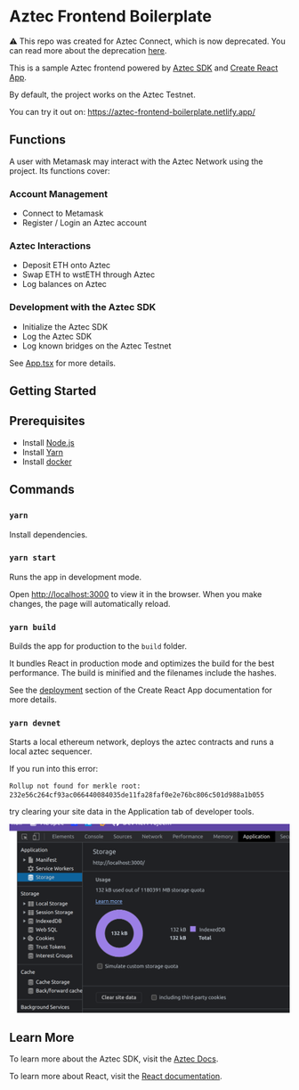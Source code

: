 # Aztec Frontend Boilerplate

⚠️ This repo was created for Aztec Connect, which is now deprecated. You can read more about the deprecation [here](https://docs.aztec.network/aztec_connect_sunset).

This is a sample Aztec frontend powered by [Aztec SDK](https://github.com/AztecProtocol/aztec-connect/tree/master/sdk) and [Create React App](https://github.com/facebook/create-react-app).

By default, the project works on the Aztec Testnet.

You can try it out on: https://aztec-frontend-boilerplate.netlify.app/

## Functions

A user with Metamask may interact with the Aztec Network using the project. Its functions cover:

### Account Management

- Connect to Metamask
- Register / Login an Aztec account

### Aztec Interactions

- Deposit ETH onto Aztec
- Swap ETH to wstETH through Aztec
- Log balances on Aztec

### Development with the Aztec SDK

- Initialize the Aztec SDK
- Log the Aztec SDK
- Log known bridges on the Aztec Testnet

See [App.tsx](src/App.tsx) for more details.

## Getting Started

## Prerequisites

- Install [Node.js](https://nodejs.org/en/download/)
- Install [Yarn](https://classic.yarnpkg.com/lang/en/docs/install/)
- Install [docker](https://docs.docker.com/get-docker/)

## Commands

### `yarn`

Install dependencies.

### `yarn start`

Runs the app in development mode.

Open [http://localhost:3000](http://localhost:3000) to view it in the browser. When you make changes, the page will automatically reload.

### `yarn build`

Builds the app for production to the `build` folder.

It bundles React in production mode and optimizes the build for the best performance. The build is minified and the filenames include the hashes.

See the [deployment](https://facebook.github.io/create-react-app/docs/deployment) section of the Create React App documentation for more details.

### `yarn devnet`

Starts a local ethereum network, deploys the aztec contracts and runs a local aztec sequencer.

If you run into this error:

```
Rollup not found for merkle root: 232e56c264cf93ac066440084035de11fa28faf0e2e76bc806c501d988a1b055
```

try clearing your site data in the Application tab of developer tools.

![clear data](./public/clear-data.png)

## Learn More

To learn more about the Aztec SDK, visit the [Aztec Docs](https://docs.aztec.network/category/sdk).

To learn more about React, visit the [React documentation](https://reactjs.org/).

